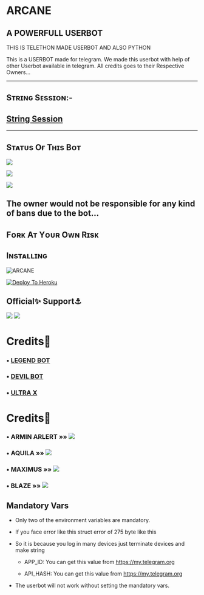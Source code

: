 # ARCANE

## A POWERFULL USERBOT 
THIS IS TELETHON MADE USERBOT AND ALSO PYTHON

This is a USERBOT made for telegram. We made this userbot  with help of  other Userbot available in telegram. All credits goes to their Respective Owners...

------------------------------------------------

## Sᴛʀɪɴɢ Sᴇssɪᴏɴ:-

## [String Session](https://replit.com/@Arcane120/ArcaneBot#main.py)

-------------------------------------------------

## Sᴛᴀᴛᴜs Oғ Tʜɪs Bᴏᴛ
<p align="left"><a href="https://github.com/Arcane120/ARCANE-USERBOT/Network/members"><img src="https://img.shields.io/github/forks/majid-nex/nextron-bot?label=Forks&logoColor=pink&style=social"></a><p align="left"><a href="https://github.com/Arcane120/ARCANE-USERBOT/stargazers"><img src="https://img.shields.io/badge/Arcane-Arcane--USERBOT-red"></a><p align="left"><a href="https://github.com/Arcane120/ARCANE-USERBOT"><img src="https://img.shields.io/badge/Arcane-Arcane--USERBOT-red"></a>

## The owner would not be responsible for any kind of bans due to the bot...
## Fᴏʀᴋ Aᴛ Yᴏᴜʀ Oᴡɴ Rɪsᴋ
## Iɴsᴛᴀʟʟɪɴɢ

![ARCANE](https://telegra.ph/file/91d386b1f7db6c76abf80.jpg)

[![Deploy To Heroku](https://www.herokucdn.com/deploy/button.svg)](https://dashboard.heroku.com/new?button-url=https%3A%2F%2Fgithub.com%2FArcane120%2Heroku-Setup&template=https%3A%2F%2Fgithub.com%2FArcane120%2FHeroku-Setup)
 
 
 ## Official✨ Support⚓
<a href="https://t.me/Arcane_Bot_Updates"><img src="https://img.shields.io/badge/Join-Support%20Channel-red.svg?style=for-the-badge&logo=Telegram"></a>
<a href="https://t.me/Arcane_Bot_Support"><img src="https://img.shields.io/badge/Join-Support%20Group-blue.svg?style=for-the-badge&logo=Telegram"></a>


 # Credits🤖
### • [LEGEND BOT](https://github.com/TeamLEGENDX/LegendBOT)

### • [DEVIL BOT](https://github.com/lucifeermorningstar/Devil)

### • [ULTRA X](https://github.com/ULTRA-OP/ULTRA-X)

# Credits👤
### • ARMIN ARLERT   »»  <a href="https://github.com/ryukmadox" alt="ARMIN"> <img src="https://img.shields.io/badge/ARMIN-30302f?logo=github" /></a>

### • AQUILA   »»  <a href="https://github.com/Aquila-14" alt="AQUILA"> <img src="https://img.shields.io/badge/AQUILA-30302f?logo=github" /></a>

### • MAXIMUS   »»  <a href="https://github.com/MAXIMUSOP" alt="MAXIMUS"> <img src="https://img.shields.io/badge/MAXIMUS-30302f?logo=github" /></a>

### • BLAZE   »»  <a href="https://github.com/bot-support" alt="BLAZE"> <img src="https://img.shields.io/badge/BLAZE-30302f?logo=github" /></a>

## Mandatory Vars

- Only two of the environment variables are mandatory.

- If you face error like this struct error of 275 byte like this 
- So it is because you log in many devices just terminate devices and make string

    - APP_ID:   You can get this value from https://my.telegram.org

    - API_HASH:   You can get this value from https://my.telegram.org

- The userbot will not work without setting the mandatory vars.
